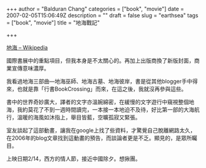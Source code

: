 +++
author = "Balduran Chang"
categories = ["book", "movie"]
date = 2007-02-05T15:06:49Z
description = ""
draft = false
slug = "earthsea"
tags = ["book", "movie"]
title = "地海戰記"

+++


[地海 – Wikipedia](http://zh.wikipedia.org/wiki/%E5%9C%B0%E6%B5%B7 "地海 - Wikipedia")

國際書展中的重點項目，但我本身是不太關心的。再加上出版商換了新版封面，商業宣傳意味濃厚。

我看過地海三部曲—地海巫師、地海古墓、地海彼岸，書是從其他blogger手中得來，也就是靠「行書BookCrossing」而來，在這之後，我就沒再參與這些。

書中的世界奇妙廣大，譯者的文字亦溫婉綿密，在緩慢的文字遊行中窺視整個地海，我約莫花了不到一週時間讀完，一本接一本地迫不及待，好比第一部的大海航行，溫暖的海風如沐指上，舉目皆藍，空曠孤寂又緊張。

室友談起了這部動畫，讓我在google上找了些資料，才驚覺自己脫離網路太久，在2006年的blog文章找到這動畫的預告，而談論者更是不乏。顯見的，是眾所矚目。

上映日期2/14，西方的情人節，接近中國除夕。想揪團。

